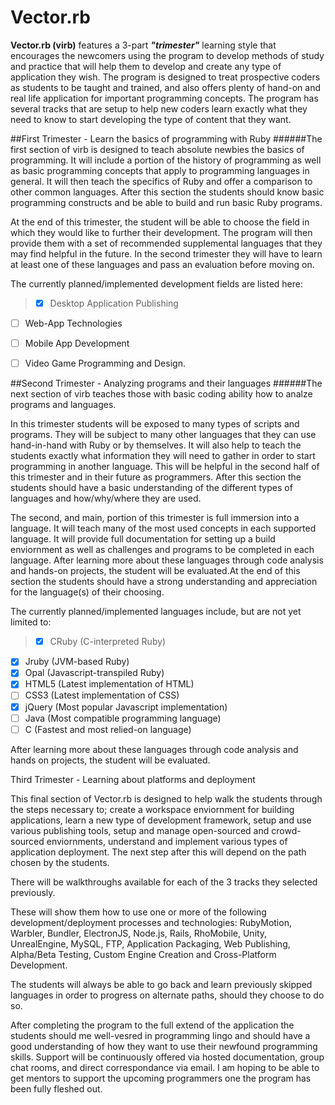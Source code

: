 # Vector.rb
**Vector.rb (virb)** features a 3-part ***"trimester"*** learning style that encourages the newcomers using the program to develop methods of study and practice that will help them to develop and create any type of application they wish. The program is designed to treat prospective coders as students to be taught and trained, and also offers plenty of hand-on and real life application for important programming concepts. The program has several tracks that are setup to help new coders learn exactly what they need to know to start developing the type of content that they want.


##First Trimester - Learn the basics of programming with Ruby
######The first section of virb is designed to teach absolute newbies the basics of programming.
It will include a portion of the history of programming as well as basic programming concepts that apply to programming languages in general. It will then teach the specifics of Ruby and offer a comparison to other common languages. After this section the students should know basic programming constructs and be able to build and run basic Ruby programs.

At the end of this trimester, the student will be able to choose the field in which they would like to further their development. The program will then provide them with a set of recommended supplemental languages that they may find helpful in the future. In the second trimester they will have to learn at least one of these languages and pass an evaluation before moving on.

The currently planned/implemented development fields are listed here:
>- [x] Desktop Application Publishing
- [ ] Web-App Technologies
- [ ] Mobile App Development
- [ ] Video Game Programming and Design.


  
  
##Second Trimester - Analyzing programs and their languages
######The next section of virb teaches those with basic coding ability how to analze programs and languages.

In this trimester students will be exposed to many types of scripts and programs. They will be subject to many other languages that they can use hand-in-hand with Ruby or by themselves. It will also help to teach the students exactly what information they will need to gather in order to start programming in another language. This will be helpful in the second half of this trimester and in their future as programmers. After this section the students should have a basic understanding of the different types of languages and how/why/where they are used.

The second, and main, portion of this trimester is full immersion into a language. It will teach many of the most used concepts in each supported language. It will provide full documentation for setting up a build enviornment as well as challenges and programs to be completed in each language. After learning more about these languages through code analysis and hands-on projects, the student will be evaluated.At the end of this section the students should have a strong understanding and appreciation for the language(s) of their choosing.

The currently planned/implemented languages include, but are not yet limited to:
>- [x] CRuby (C-interpreted Ruby)
- [x] Jruby (JVM-based Ruby)
- [x] Opal (Javascript-transpiled Ruby)
- [x] HTML5 (Latest implementation of HTML)
- [ ] CSS3 (Latest implementation of CSS)
- [x] jQuery (Most popular Javascript implementation)
- [ ] Java (Most compatible programming language)
- [ ] C (Fastest and most relied-on language)

After learning more about these languages through code analysis and hands on projects, the student will be evaluated.

  
Third Trimester - Learning about platforms and deployment


This final section of Vector.rb is designed to help walk the students through the steps necessary to; create a workspace enviornment for building applications, learn a new type of development framework, setup and use various publishing tools, setup and manage open-sourced and crowd-sourced enviornments, understand and implement various types of application deployment. The next step after this will depend on the path chosen by the students. 

There will be walkthroughs available for each of the 3 tracks they selected previously. 

These will show them how to use one or more of the following development/deployment processes and technologies: RubyMotion, Warbler, Bundler, ElectronJS, Node.js, Rails, RhoMobile, Unity, UnrealEngine, MySQL, FTP, Application Packaging, Web Publishing, Alpha/Beta Testing, Custom Engine Creation and Cross-Platform Development.

The students will always be able to go back and learn previously skipped languages in order to progress on alternate paths, should they choose to do so.
  

After completing the program to the full extend of the application the students should me well-vesred in programming lingo and should have a good understanding of how they want to use their newfound programming skills. Support will be continuously offered via hosted documentation, group chat rooms, and direct correspondance via email. I am hoping to be able to get mentors to support the upcoming programmers one the program has been fully fleshed out.

